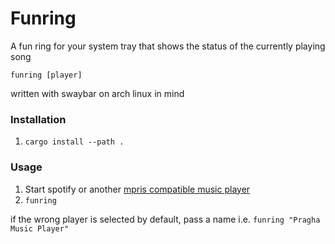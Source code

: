 # Funring

A fun ring for your system tray that shows the status of the currently playing song

`funring [player]`

written with swaybar on arch linux in mind

### Installation

1. `cargo install --path .`

### Usage

1. Start spotify or another [mpris compatible music player](https://wiki.archlinux.org/title/MPRIS#Supported_clients)
2. `funring`

if the wrong player is selected by default, pass a name i.e. `funring "Pragha Music Player"`

